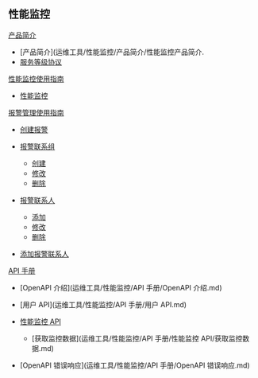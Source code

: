 ## 性能监控

[产品简介]()

* [产品简介](运维工具/性能监控/产品简介/性能监控产品简介.
* [服务等级协议](运维工具/性能监控/产品简介/性能监控服务等级协议（SLA）.md)

[性能监控使用指南]()

* [性能监控](运维工具/性能监控/性能监控使用指南/性能监控.md)

[报警管理使用指南]()

* [创建报警](运维工具/性能监控/报警管理使用指南/创建报警.md)
* [报警联系组]()

	* [创建](运维工具/性能监控/报警管理使用指南/报警联系组/创建报警联系组.md)
	* [修改](运维工具/性能监控/报警管理使用指南/报警联系组/修改报警联系组.md)
	* [删除](运维工具/性能监控/报警管理使用指南/报警联系组/删除报警联系组.md)
* [报警联系人]()

	* [添加](运维工具/性能监控/报警管理使用指南/报警联系人/添加报警联系人.md)
	* [修改](运维工具/性能监控/报警管理使用指南/报警联系人/修改报警联系人.md)
	* [删除](运维工具/性能监控/报警管理使用指南/报警联系人/删除报警联系人.md)
* [添加报警联系人](运维工具/性能监控/报警管理使用指南/添加报警联系人.md)

[API 手册]()

* [OpenAPI 介绍](运维工具/性能监控/API 手册/OpenAPI 介绍.md)
* [用户 API](运维工具/性能监控/API 手册/用户 API.md)
* [性能监控 API]()

  * [获取监控数据](运维工具/性能监控/API 手册/性能监控 API/获取监控数据.md)
* [OpenAPI 错误响应](运维工具/性能监控/API 手册/OpenAPI 错误响应.md)